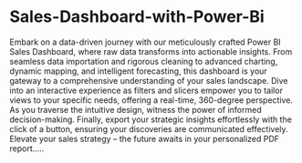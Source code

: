# Sales-Dashboard-with-Power-Bi
Embark on a data-driven journey with our meticulously crafted Power BI Sales Dashboard, where raw data transforms into actionable insights. From seamless data importation and rigorous cleaning to advanced charting, dynamic mapping, and intelligent forecasting, this dashboard is your gateway to a comprehensive understanding of your sales landscape. Dive into an interactive experience as filters and slicers empower you to tailor views to your specific needs, offering a real-time, 360-degree perspective. As you traverse the intuitive design, witness the power of informed decision-making. Finally, export your strategic insights effortlessly with the click of a button, ensuring your discoveries are communicated effectively. Elevate your sales strategy – the future awaits in your personalized PDF report.....
